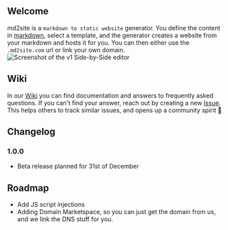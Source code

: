 ## Welcome
md2site is a `markdown to static website` generator. You define the content in [markdown](https://www.markdownguide.org/basic-syntax/), select a template, and the generator creates a website from your markdown and hosts it for you. You can then either use the `.md2site.com` url or link your own domain.
![Screenshot of the v1 Side-by-Side editor](https://firebasestorage.googleapis.com/v0/b/md2site.appspot.com/o/GitHubWiki%2Fside-by-side-editor.png?alt=media&token=9dfe6442-848c-4c9d-8170-3f57120b944f)

## Wiki
In our [Wiki](https://github.com/davidseek/md2site-support/wiki/md2site-Documentation) you can find documentation and answers to frequently asked questions. If you can't find your answer, reach out by creating a new [Issue](https://github.com/davidseek/md2site-support/issues). This helps others to track similar issues, and opens up a community spirit 🎉

## Changelog
### 1.0.0
- Beta release planned for 31st of December

## Roadmap
- Add JS script injections
- Adding Domain Marketspace, so you can just get the domain from us, and we link the DNS stuff for you.
